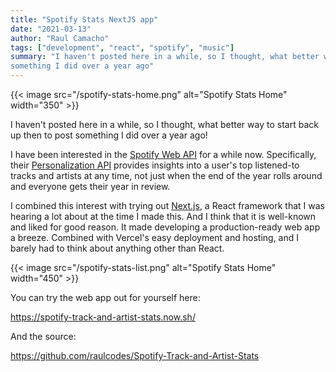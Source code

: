 ```yaml
---
title: "Spotify Stats NextJS app"
date: "2021-03-13"
author: "Raul Camacho"
tags: ["development", "react", "spotify", "music"]
summary: "I haven't posted here in a while, so I thought, what better way to start back up then to post
something I did over a year ago"
---
```


{{< image src="/spotify-stats-home.png" alt="Spotify Stats Home" width="350" >}}

I haven't posted here in a while, so I thought, what better way to start back up then to post
something I did over a year ago!  

I have been interested in the [Spotify Web API](![name](path/to/image.png#center)) for a while now. Specifically, their [Personalization API](https://developer.spotify.com/documentation/web-api/reference/#category-personalization) provides insights into a user's top listened-to tracks and artists at any time, not just when the end of the year rolls around and everyone gets their year in review.

I combined this interest with trying out [Next.js](https://nextjs.org/), a React framework that I was hearing a lot about at the time I made this. And I think that it is well-known and liked for good reason. It made developing a production-ready web app a breeze. Combined with Vercel's easy deployment and hosting, and I barely had to think about anything other than React.

{{< image src="/spotify-stats-list.png" alt="Spotify Stats Home" width="450" >}}

You can try the web app out for yourself here:

https://spotify-track-and-artist-stats.now.sh/

And the source:

https://github.com/raulcodes/Spotify-Track-and-Artist-Stats